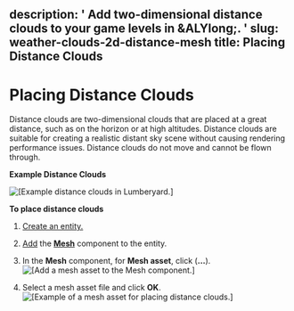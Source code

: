 description: ' Add two-dimensional distance clouds to your game levels in &ALYlong;. '
slug: weather-clouds-2d-distance-mesh
title: Placing Distance Clouds
---
# Placing Distance Clouds<a name="weather-clouds-2d-distance-mesh"></a>

Distance clouds are two\-dimensional clouds that are placed at a great distance, such as on the horizon or at high altitudes\. Distance clouds are suitable for creating a realistic distant sky scene without causing rendering performance issues\. Distance clouds do not move and cannot be flown through\.

**Example Distance Clouds**  

![\[Example distance clouds in Lumberyard.\]](/images/userguide/weather/weather-clouds-2d-distance-mesh-1.png)

**To place distance clouds**

1. [Create an entity\.](creating-entity.md)

1. [Add](component-working-adding.md) the [**Mesh**](component-static-mesh.md) component to the entity\.

1. In the **Mesh** component, for **Mesh asset**, click \(**…**\)\.  
![\[Add a mesh asset to the Mesh component.\]](/images/userguide/weather/weather-clouds-2d-distance-mesh-2.png)

1. Select a mesh asset file and click **OK**\.  
![\[Example of a mesh asset for placing distance clouds.\]](/images/userguide/weather/weather-clouds-2d-distance-mesh-3.png)
